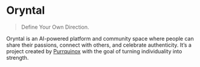 # Oryntal
> Define Your Own Direction.

Oryntal is an AI-powered platform and community space where people can share their passions, connect with others, and celebrate authenticity. It’s a project created by [Purrquinox](https://github.com/Purrquinox) with the goal of turning individuality into strength.
